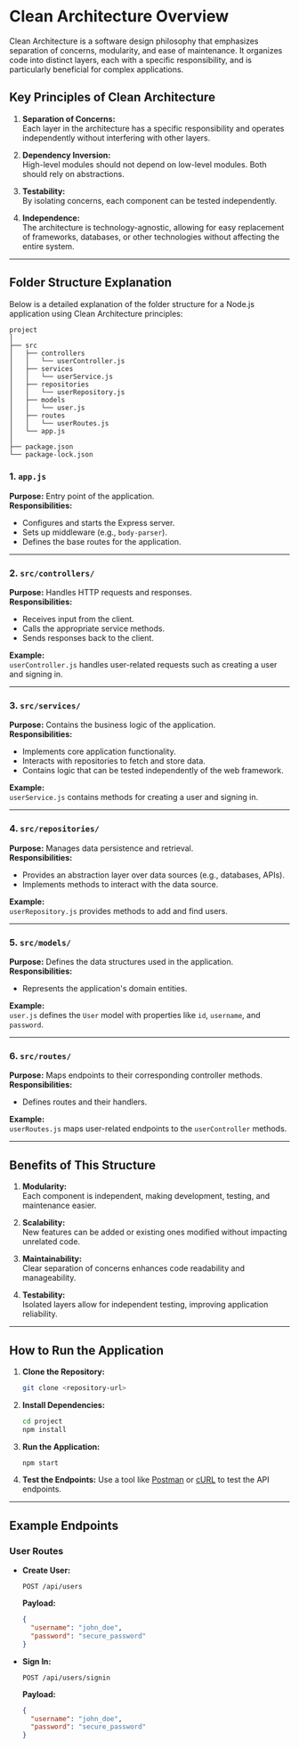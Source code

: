 # Clean Architecture Overview

Clean Architecture is a software design philosophy that emphasizes separation of concerns, modularity, and ease of maintenance. It organizes code into distinct layers, each with a specific responsibility, and is particularly beneficial for complex applications.

## Key Principles of Clean Architecture

1. **Separation of Concerns:**  
   Each layer in the architecture has a specific responsibility and operates independently without interfering with other layers.

2. **Dependency Inversion:**  
   High-level modules should not depend on low-level modules. Both should rely on abstractions.

3. **Testability:**  
   By isolating concerns, each component can be tested independently.

4. **Independence:**  
   The architecture is technology-agnostic, allowing for easy replacement of frameworks, databases, or other technologies without affecting the entire system.

---

## Folder Structure Explanation

Below is a detailed explanation of the folder structure for a Node.js application using Clean Architecture principles:

```
project
│
├── src
│   ├── controllers
│   │   └── userController.js
│   ├── services
│   │   └── userService.js
│   ├── repositories
│   │   └── userRepository.js
│   ├── models
│   │   └── user.js
│   ├── routes
│   │   └── userRoutes.js
│   └── app.js
│
├── package.json
└── package-lock.json
```

### 1. `app.js`
**Purpose:** Entry point of the application.  
**Responsibilities:**
- Configures and starts the Express server.
- Sets up middleware (e.g., `body-parser`).
- Defines the base routes for the application.

---

### 2. `src/controllers/`
**Purpose:** Handles HTTP requests and responses.  
**Responsibilities:**
- Receives input from the client.
- Calls the appropriate service methods.
- Sends responses back to the client.

**Example:**  
`userController.js` handles user-related requests such as creating a user and signing in.

---

### 3. `src/services/`
**Purpose:** Contains the business logic of the application.  
**Responsibilities:**
- Implements core application functionality.
- Interacts with repositories to fetch and store data.
- Contains logic that can be tested independently of the web framework.

**Example:**  
`userService.js` contains methods for creating a user and signing in.

---

### 4. `src/repositories/`
**Purpose:** Manages data persistence and retrieval.  
**Responsibilities:**
- Provides an abstraction layer over data sources (e.g., databases, APIs).
- Implements methods to interact with the data source.

**Example:**  
`userRepository.js` provides methods to add and find users.

---

### 5. `src/models/`
**Purpose:** Defines the data structures used in the application.  
**Responsibilities:**
- Represents the application's domain entities.

**Example:**  
`user.js` defines the `User` model with properties like `id`, `username`, and `password`.

---

### 6. `src/routes/`
**Purpose:** Maps endpoints to their corresponding controller methods.  
**Responsibilities:**
- Defines routes and their handlers.

**Example:**  
`userRoutes.js` maps user-related endpoints to the `userController` methods.

---

## Benefits of This Structure

1. **Modularity:**  
   Each component is independent, making development, testing, and maintenance easier.

2. **Scalability:**  
   New features can be added or existing ones modified without impacting unrelated code.

3. **Maintainability:**  
   Clear separation of concerns enhances code readability and manageability.

4. **Testability:**  
   Isolated layers allow for independent testing, improving application reliability.

---

## How to Run the Application

1. **Clone the Repository:**
   ```bash
   git clone <repository-url>
   ```

2. **Install Dependencies:**
   ```bash
   cd project
   npm install
   ```

3. **Run the Application:**
   ```bash
   npm start
   ```

4. **Test the Endpoints:**
   Use a tool like [Postman](https://www.postman.com/) or [cURL](https://curl.se/) to test the API endpoints.

---

## Example Endpoints

### User Routes
- **Create User:**
  ```http
  POST /api/users
  ```
  **Payload:**
  ```json
  {
    "username": "john_doe",
    "password": "secure_password"
  }
  ```

- **Sign In:**
  ```http
  POST /api/users/signin
  ```
  **Payload:**
  ```json
  {
    "username": "john_doe",
    "password": "secure_password"
  }
  ```

